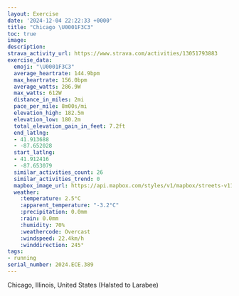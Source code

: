 ```yaml
---
layout: Exercise
date: '2024-12-04 22:22:33 +0000'
title: "Chicago \U0001F3C3"
toc: true
image:
description:
strava_activity_url: https://www.strava.com/activities/13051793883
exercise_data:
  emoji: "\U0001F3C3"
  average_heartrate: 144.9bpm
  max_heartrate: 156.0bpm
  average_watts: 286.9W
  max_watts: 612W
  distance_in_miles: 2mi
  pace_per_mile: 8m00s/mi
  elevation_high: 182.5m
  elevation_low: 180.2m
  total_elevation_gain_in_feet: 7.2ft
  end_latlng:
  - 41.913688
  - -87.652028
  start_latlng:
  - 41.912416
  - -87.653079
  similar_activities_count: 26
  similar_activities_trend: 0
  mapbox_image_url: https://api.mapbox.com/styles/v1/mapbox/streets-v11/static/path-5+787af2-1.0(ygy~Fhl~uOEiE%3FkFEmBC_%40CEI%3FGQAW%3FoGI%7DSESEGKAkADKECIIiSEm%40CkAGm%40EoAGk%40Ci%40%3F%7BFIaH%3Fg%40H%7B%40%3FuBCiBAT%40lDDnA%3FvBFv%40%40lA%3FbJFz%40%40rAFv%40HnCHjSDXFD~%40CV%3FJHBN%3FhFJnR%5Et%40GL%3FPHbI),pin-s-s+e5b22e(-87.65141,41.91373),pin-s-f+89ae00(-87.65012999999999,41.91372)/auto/800x800?access_token=pk.eyJ1Ijoiam9zaGJlY2ttYW4iLCJhIjoiY205eWR2aDd1MWZ6djJrbXc4a3M0bWZleiJ9.XiG9OWkNcZk2QzjJbxLB4A
  weather:
    :temperature: 2.5°C
    :apparent_temperature: "-3.2°C"
    :precipitation: 0.0mm
    :rain: 0.0mm
    :humidity: 70%
    :weathercode: Overcast
    :windspeed: 22.4km/h
    :winddirection: 245°
tags:
- running
serial_number: 2024.ECE.389
---
```

Chicago, Illinois, United States (Halsted to Larabee)
